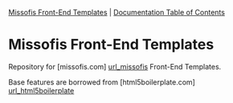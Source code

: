 [Missofis Front-End Templates](http://missofis.com) | [Documentation Table of Contents](doc/TOC.md)

# Missofis Front-End Templates

Repository for [missofis.com] [url_missofis] Front-End Templates.

Base features are borrowed from [html5boilerplate.com] [url_html5boilerplate]


























[url_missofis]: http://missofis.com  "we're missophisticated!"
[url_html5boilerplate]: http://html5boilerplate.com  "html5boilerplate Homepage"